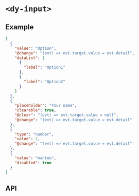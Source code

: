# `<dy-input>`

## Example

<gbp-example name="dy-input" direction="column" src="https://jspm.dev/duoyun-ui/elements/input">

```json
[
  {
    "value": "Option",
    "@change": "(evt) => evt.target.value = evt.detail",
    "dataList": [
      {
        "label": "Option1"
      },
      {
        "label": "Option2"
      }
    ]
  },
  {
    "placeholder": "Your name",
    "clearable": true,
    "@clear": "(evt) => evt.target.value = null",
    "@change": "(evt) => evt.target.value = evt.detail"
  },
  {
    "type": "number",
    "value": 1,
    "@change": "(evt) => evt.target.value = evt.detail"
  },
  {
    "value": "mantou",
    "disabled": true
  }
]
```

</gbp-example>

## API

<gbp-api src="/src/elements/input.ts"></gbp-api>
